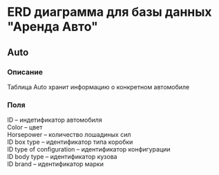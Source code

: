 # ERD диаграмма для базы данных "Аренда Авто"  
## Auto  
### Описание  
Таблица Auto хранит информацию о конкретном автомобиле  
### Поля  
ID – индетификатор автомобиля  
Color – цвет  
Horsepower – количество лошадиных сил  
ID box type – идентификатор типа коробки  
ID type of configuration – идентификатор конфигурации  
ID body type – идентификатор кузова  
ID brand – идентификатор марки  

